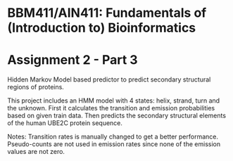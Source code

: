 # BBM411/AIN411: Fundamentals of (Introduction to) Bioinformatics
# Assignment 2 - Part 3

Hidden Markov Model based predictor to predict secondary structural regions of proteins.

This project includes an HMM model with 4 states: helix, strand, turn and the unknown. First it calculates the transition and emission probabilities based on given train data. Then predicts the secondary structural elements of the human UBE2C protein sequence.


Notes: 
Transition rates is manually changed to get a better performance.
Pseudo-counts are not used in emission rates since none of the emission values are not zero.